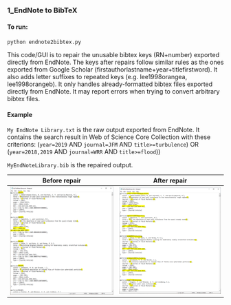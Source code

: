 ### 1_EndNote to BibTeX

#### To run:

```
python endnote2bibtex.py
```

This code/GUI is to repair the unusable bibtex keys (RN+number) exported directly from EndNote. The keys after repairs follow similar rules as the ones exported from Google Scholar (firstauthorlastname+year+titlefirstword). It also adds letter suffixes to repeated keys (e.g. lee1998orangea, lee1998orangeb). It only handles already-formatted bibtex files exported directly from EndNote. It may report errors when trying to convert arbitrary bibtex files.

#### Example

`My EndNote Library.txt` is the raw output exported from EndNote. It contains the search result in Web of Science Core Collection with these criterions: (`year=2019` AND `journal=JFM` AND `title>=turbulence`) OR (`year=2018,2019` AND `journal=WRR` AND `title>=flood`))

`MyEndNoteLibrary.bib` is the repaired output.

Before repair | After repair
:-------------------------:|:-------------------------:
<img src="https://github.com/ZhiLiHydro/Self-Use-Handy-Codes/blob/master/1_EndNote2BibTeX/before.png">  |  <img src="https://github.com/ZhiLiHydro/Self-Use-Handy-Codes/blob/master/1_EndNote2BibTeX/after.png">
